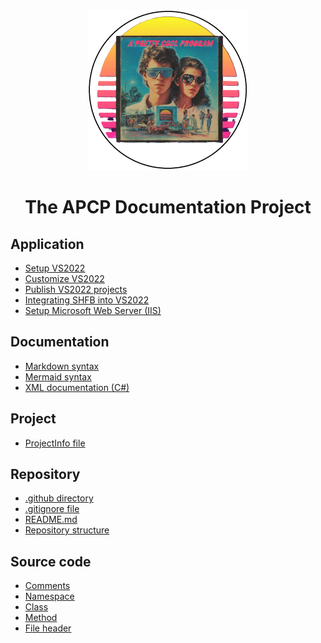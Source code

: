 <!-- u250924 -->

<div align="center">

  <picture>
    <source media="(prefers-color-scheme: dark)" srcset="../.github/img/logo/apcp-logo-dark-256x256.png">
    <source media="(prefers-color-scheme: light)" srcset="../.github/img/logo/apcp-logo-light-256x256.png">
    <img alt="Fallback image description" src="../.github/img/logo/apcp-logo-light-256x256.png">
  </picture>

# The APCP Documentation Project

</div>

## Application

* [Setup VS2022]()
* [Customize VS2022]()
* [Publish VS2022 projects]()
* [Integrating SHFB into VS2022]()
* [Setup Microsoft Web Server (IIS)]()

## Documentation

* [Markdown syntax]()
* [Mermaid syntax]()
* [XML documentation (C#)]()

## Project

* [ProjectInfo file]()

## Repository

* [.github directory]()
* [.gitignore file]()
* [README.md]()
* [Repository structure]()

## Source code

* [Comments]()
* [Namespace]()
* [Class]()
* [Method]()
* [File header]()